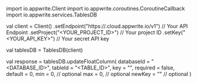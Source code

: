 import io.appwrite.Client
import io.appwrite.coroutines.CoroutineCallback
import io.appwrite.services.TablesDB

val client = Client()
    .setEndpoint("https://<REGION>.cloud.appwrite.io/v1") // Your API Endpoint
    .setProject("<YOUR_PROJECT_ID>") // Your project ID
    .setKey("<YOUR_API_KEY>") // Your secret API key

val tablesDB = TablesDB(client)

val response = tablesDB.updateFloatColumn(
    databaseId = "<DATABASE_ID>",
    tableId = "<TABLE_ID>",
    key = "",
    required = false,
    default = 0,
    min = 0, // optional
    max = 0, // optional
    newKey = "" // optional
)
